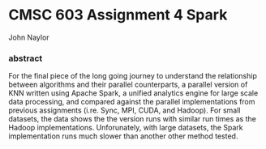 
# CMSC 603 Assignment 4 Spark

John Naylor

### abstract
 
 For the final piece of the long going journey to understand the relationship between algorithms and their parallel counterparts, a parallel version of KNN written using Apache Spark, a unified analytics engine for large scale data processing, and compared against the parallel implementations from previous assignments (i.re. Sync, MPI, CUDA, and Hadoop). For small datasets, the data shows the the version runs with similar run times as the Hadoop implementations. Unforunately, with large datasets, the Spark implementation runs much slower than another other method tested. 

